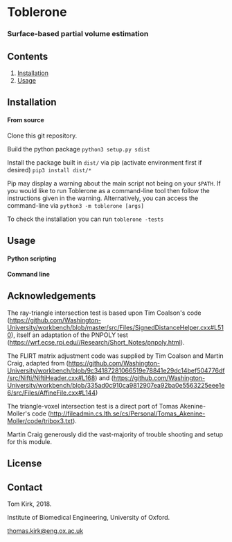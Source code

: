 # Toblerone

### Surface-based partial volume estimation 

## Contents
1. [Installation](#installation)
2. [Usage](#usage)

## Installation

#### From source
Clone this git repository. 

Build the python package `python3 setup.py sdist`

Install the package built in `dist/` via pip (activate environment first if desired) `pip3 install dist/*`

Pip may display a warning about the main script not being on your `$PATH`. If you would like to run Toblerone as a command-line tool then follow the instructions given in the warning. Alternatively, you can access the command-line via `python3 -m toblerone [args]`

To check the installation you can run `toblerone -tests`
## Usage

#### Python scripting


#### Command line 


## Acknowledgements
The ray-triangle intersection test is based upon Tim Coalson's code (https://github.com/Washington-University/workbench/blob/master/src/Files/SignedDistanceHelper.cxx#L510), itself an adaptation of the PNPOLY test (https://wrf.ecse.rpi.edu//Research/Short_Notes/pnpoly.html).

The FLIRT matrix adjustment code was supplied by Tim Coalson and Martin Craig, adapted from (https://github.com/Washington-University/workbench/blob/9c34187281066519e78841e29dc14bef504776df/src/Nifti/NiftiHeader.cxx#L168) and (https://github.com/Washington-University/workbench/blob/335ad0c910ca9812907ea92ba0e5563225eee1e6/src/Files/AffineFile.cxx#L144)

The triangle-voxel intersection test is a direct port of Tomas Akenine-Moller's code (http://fileadmin.cs.lth.se/cs/Personal/Tomas_Akenine-Moller/code/tribox3.txt).

Martin Craig generously did the vast-majority of trouble shooting and setup for this module. 

## License

## Contact 
Tom Kirk, 2018. 

Institute of Biomedical Engineering, University of Oxford. 

thomas.kirk@eng.ox.ac.uk